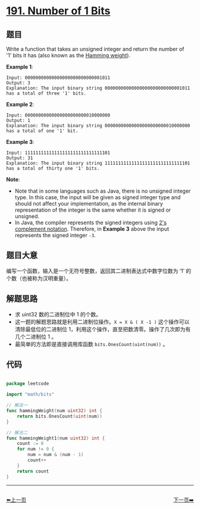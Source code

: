 # [191. Number of 1 Bits](https://leetcode.com/problems/number-of-1-bits/)

## 题目

Write a function that takes an unsigned integer and return the number of '1' bits it has (also known as the [Hamming weight](http://en.wikipedia.org/wiki/Hamming_weight)).

**Example 1**:

    Input: 00000000000000000000000000001011
    Output: 3
    Explanation: The input binary string 00000000000000000000000000001011 has a total of three '1' bits.

**Example 2**:

    Input: 00000000000000000000000010000000
    Output: 1
    Explanation: The input binary string 00000000000000000000000010000000 has a total of one '1' bit.

**Example 3**:

    Input: 11111111111111111111111111111101
    Output: 31
    Explanation: The input binary string 11111111111111111111111111111101 has a total of thirty one '1' bits.

**Note**:

- Note that in some languages such as Java, there is no unsigned integer type. In this case, the input will be given as signed integer type and should not affect your implementation, as the internal binary representation of the integer is the same whether it is signed or unsigned.
- In Java, the compiler represents the signed integers using [2's complement notation](https://en.wikipedia.org/wiki/Two%27s_complement). Therefore, in **Example 3** above the input represents the signed integer `-3`.


## 题目大意

编写一个函数，输入是一个无符号整数，返回其二进制表达式中数字位数为 ‘1’ 的个数（也被称为汉明重量）。

## 解题思路

- 求 uint32 数的二进制位中 1 的个数。
- 这一题的解题思路就是利用二进制位操作。`X = X & ( X -1 )` 这个操作可以清除最低位的二进制位 1，利用这个操作，直至把数清零。操作了几次即为有几个二进制位 1 。
- 最简单的方法即是直接调用库函数 `bits.OnesCount(uint(num))` 。


## 代码

```go

package leetcode

import "math/bits"

// 解法一
func hammingWeight(num uint32) int {
	return bits.OnesCount(uint(num))
}

// 解法二
func hammingWeight1(num uint32) int {
	count := 0
	for num != 0 {
		num = num & (num - 1)
		count++
	}
	return count
}

```


----------------------------------------------
<div style="display: flex;justify-content: space-between;align-items: center;">
<p><a href="https://books.halfrost.com/leetcode/ChapterFour/0190.Reverse-Bits/">⬅️上一页</a></p>
<p><a href="https://books.halfrost.com/leetcode/ChapterFour/0198.House-Robber/">下一页➡️</a></p>
</div>
